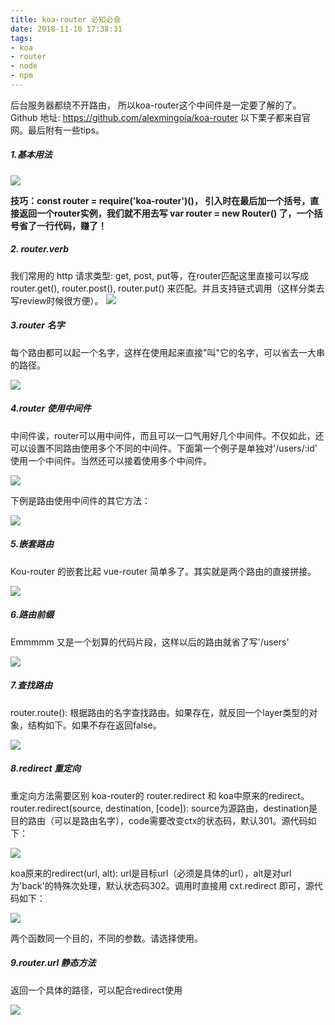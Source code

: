 ```yaml
---
title: koa-router 必知必会
date: 2018-11-10 17:38:31
tags:
- koa
- router
- node
- npm
---
```


后台服务器都绕不开路由， 所以koa-router这个中间件是一定要了解的了。Github 地址: https://github.com/alexmingoia/koa-router 以下栗子都来自官网。最后附有一些tips。

##### 1.基本用法
![](router1.png)

**技巧：const router = require('koa-router')()， 引入时在最后加一个括号，直接返回一个router实例，我们就不用去写  var router = new Router() 了，一个括号省了一行代码，赚了！**  

##### 2. router.verb

我们常用的 http 请求类型: get, post, put等，在router匹配这里直接可以写成 router.get(), router.post(), router.put() 来匹配。并且支持链式调用（这样分类去写review时候很方便）。
![](router2.png)

 

##### 3.router 名字

每个路由都可以起一个名字，这样在使用起来直接"叫"它的名字，可以省去一大串的路径。

![](router3.png)

 

##### 4.router 使用中间件

中间件诶，router可以用中间件，而且可以一口气用好几个中间件。不仅如此，还可以设置不同路由使用多个不同的中间件。下面第一个例子是单独对'/users/:id' 使用一个中间件。当然还可以接着使用多个中间件。

![](router4.png)

下例是路由使用中间件的其它方法：

![](router5.png)

 

##### 5.嵌套路由

Kou-router 的嵌套比起 vue-router 简单多了。其实就是两个路由的直接拼接。

![](router6.png)
 

##### 6.路由前缀

Emmmmm 又是一个划算的代码片段，这样以后的路由就省了写'/users'

![](router7.png)


##### 7.查找路由

router.route(): 根据路由的名字查找路由。如果存在，就反回一个layer类型的对象，结构如下。如果不存在返回false。

![](router8.png)
 

##### 8.redirect 重定向

重定向方法需要区别 koa-router的 router.redirect 和 koa中原来的redirect。router.redirect(source, destination, [code]): source为源路由，destination是目的路由（可以是路由名字），code需要改变ctx的状态码，默认301。源代码如下：

![](router9.png)


koa原来的redirect(url, alt): url是目标url（必须是具体的url），alt是对url为'back'的特殊次处理，默认状态码302。调用时直接用 cxt.redirect 即可，源代码如下：

![](router10.png)

两个函数同一个目的，不同的参数。请选择使用。
 

##### 9.router.url 静态方法

返回一个具体的路径，可以配合redirect使用

![](router11.png)

 
